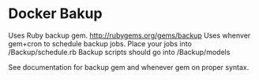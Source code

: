 Docker Bakup
============
Uses Ruby backup gem. http://rubygems.org/gems/backup
Uses whenver gem+cron to schedule backup jobs.  Place your jobs into
/Backup/schedule.rb
Backup scripts should go into /Backup/models

See documentation for backup gem and whenever gem on proper syntax.

